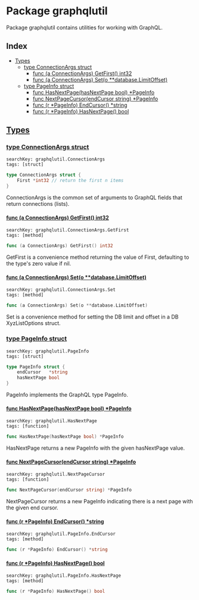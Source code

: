 # Package graphqlutil

Package graphqlutil contains utilities for working with GraphQL. 

## Index

* [Types](#type)
    * [type ConnectionArgs struct](#ConnectionArgs)
        * [func (a ConnectionArgs) GetFirst() int32](#ConnectionArgs.GetFirst)
        * [func (a ConnectionArgs) Set(o **database.LimitOffset)](#ConnectionArgs.Set)
    * [type PageInfo struct](#PageInfo)
        * [func HasNextPage(hasNextPage bool) *PageInfo](#HasNextPage)
        * [func NextPageCursor(endCursor string) *PageInfo](#NextPageCursor)
        * [func (r *PageInfo) EndCursor() *string](#PageInfo.EndCursor)
        * [func (r *PageInfo) HasNextPage() bool](#PageInfo.HasNextPage)


## <a id="type" href="#type">Types</a>

### <a id="ConnectionArgs" href="#ConnectionArgs">type ConnectionArgs struct</a>

```
searchKey: graphqlutil.ConnectionArgs
tags: [struct]
```

```Go
type ConnectionArgs struct {
	First *int32 // return the first n items
}
```

ConnectionArgs is the common set of arguments to GraphQL fields that return connections (lists). 

#### <a id="ConnectionArgs.GetFirst" href="#ConnectionArgs.GetFirst">func (a ConnectionArgs) GetFirst() int32</a>

```
searchKey: graphqlutil.ConnectionArgs.GetFirst
tags: [method]
```

```Go
func (a ConnectionArgs) GetFirst() int32
```

GetFirst is a convenience method returning the value of First, defaulting to the type's zero value if nil. 

#### <a id="ConnectionArgs.Set" href="#ConnectionArgs.Set">func (a ConnectionArgs) Set(o **database.LimitOffset)</a>

```
searchKey: graphqlutil.ConnectionArgs.Set
tags: [method]
```

```Go
func (a ConnectionArgs) Set(o **database.LimitOffset)
```

Set is a convenience method for setting the DB limit and offset in a DB XyzListOptions struct. 

### <a id="PageInfo" href="#PageInfo">type PageInfo struct</a>

```
searchKey: graphqlutil.PageInfo
tags: [struct]
```

```Go
type PageInfo struct {
	endCursor   *string
	hasNextPage bool
}
```

PageInfo implements the GraphQL type PageInfo. 

#### <a id="HasNextPage" href="#HasNextPage">func HasNextPage(hasNextPage bool) *PageInfo</a>

```
searchKey: graphqlutil.HasNextPage
tags: [function]
```

```Go
func HasNextPage(hasNextPage bool) *PageInfo
```

HasNextPage returns a new PageInfo with the given hasNextPage value. 

#### <a id="NextPageCursor" href="#NextPageCursor">func NextPageCursor(endCursor string) *PageInfo</a>

```
searchKey: graphqlutil.NextPageCursor
tags: [function]
```

```Go
func NextPageCursor(endCursor string) *PageInfo
```

NextPageCursor returns a new PageInfo indicating there is a next page with the given end cursor. 

#### <a id="PageInfo.EndCursor" href="#PageInfo.EndCursor">func (r *PageInfo) EndCursor() *string</a>

```
searchKey: graphqlutil.PageInfo.EndCursor
tags: [method]
```

```Go
func (r *PageInfo) EndCursor() *string
```

#### <a id="PageInfo.HasNextPage" href="#PageInfo.HasNextPage">func (r *PageInfo) HasNextPage() bool</a>

```
searchKey: graphqlutil.PageInfo.HasNextPage
tags: [method]
```

```Go
func (r *PageInfo) HasNextPage() bool
```

